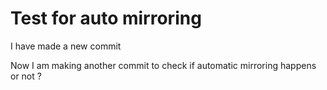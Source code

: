 # Test for auto mirroring

I have made a new commit

Now I am making another commit to check if automatic mirroring happens or not ?
